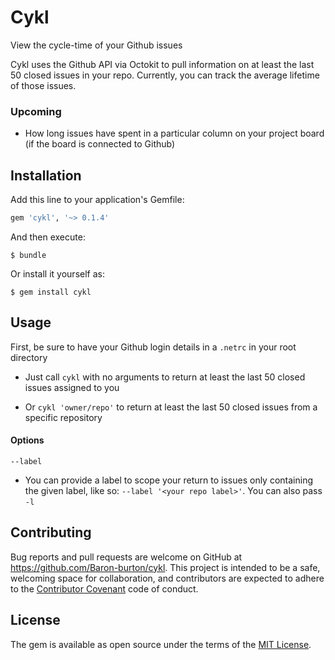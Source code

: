 # Cykl

View the cycle-time of your Github issues

Cykl uses the Github API via Octokit to pull information on at least the last 50 closed
issues in your repo. Currently, you can track the average lifetime of those issues.

### Upcoming

- How long issues have spent in a particular column on your project
board (if the board is connected to Github)

## Installation

Add this line to your application's Gemfile:

```ruby
gem 'cykl', '~> 0.1.4'
```

And then execute:

    $ bundle

Or install it yourself as:

    $ gem install cykl

## Usage

First, be sure to have your Github login details in a `.netrc` in your root directory

- Just call `cykl` with no arguments to return at least the
 last 50 closed issues assigned to you

- Or `cykl 'owner/repo'` to return at least the last 50
 closed issues from a specific repository

#### Options

`--label`

- You can provide a label to scope your return to issues only
 containing the given label, like so: `--label '<your repo label>'`.
 You can also pass `-l`

## Contributing

Bug reports and pull requests are welcome on GitHub at https://github.com/Baron-burton/cykl. This project is intended to be a safe, welcoming space for collaboration, and contributors are expected to adhere to the [Contributor Covenant](http://contributor-covenant.org) code of conduct.

## License

The gem is available as open source under the terms of the [MIT License](http://opensource.org/licenses/MIT).


